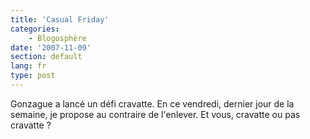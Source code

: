 ```yaml
---
title: 'Casual Friday'
categories:
    - Blogosphère
date: '2007-11-09'
section: default
lang: fr
type: post
---
```


Gonzague a lancé un défi cravatte. En ce vendredi, dernier jour de la semaine, je propose au contraire de l'enlever. Et vous, cravatte ou pas cravatte&nbsp;?